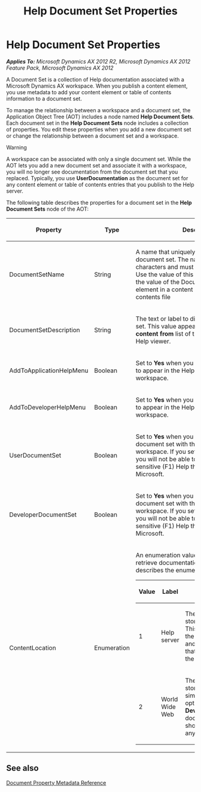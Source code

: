 ﻿---
title: Help Document Set Properties
TOCTitle: Help Document Set Properties
ms:assetid: a1fe4226-d521-4f35-9b0c-76c1ad3aaa97
ms:mtpsurl: https://msdn.microsoft.com/en-us/library/Gg731860(v=AX.60)
ms:contentKeyID: 35132740
ms.date: 11/07/2012
mtps_version: v=AX.60
---

# Help Document Set Properties 


_**Applies To:** Microsoft Dynamics AX 2012 R2, Microsoft Dynamics AX 2012 Feature Pack, Microsoft Dynamics AX 2012_

A Document Set is a collection of Help documentation associated with a Microsoft Dynamics AX workspace. When you publish a content element, you use metadata to add your content element or table of contents information to a document set.

To manage the relationship between a workspace and a document set, the Application Object Tree (AOT) includes a node named **Help Document Sets**. Each document set in the **Help Document Sets** node includes a collection of properties. You edit these properties when you add a new document set or change the relationship between a document set and a workspace.


> [!WARNING]
> <P>A workspace can be associated with only a single document set. While the AOT lets you add a new document set and associate it with a workspace, you will no longer see documentation from the document set that you replaced. Typically, you use <STRONG>UserDocumentation</STRONG> as the document set for any content element or table of contents entries that you publish to the Help server.</P>



The following table describes the properties for a document set in the **Help Document Sets** node of the AOT:


<table>
<colgroup>
<col style="width: 33%" />
<col style="width: 33%" />
<col style="width: 33%" />
</colgroup>
<thead>
<tr class="header">
<th><p>Property</p></th>
<th><p>Type</p></th>
<th><p>Description</p></th>
</tr>
</thead>
<tbody>
<tr class="odd">
<td><p>DocumentSetName</p></td>
<td><p>String</p></td>
<td><p>A name that uniquely identifies the document set. The name is limited to 40 characters and must not contain whitespace. Use the value of this property when you set the value of the DocumentSets metadata element in a content element or table of contents file</p></td>
</tr>
<tr class="even">
<td><p>DocumentSetDescription</p></td>
<td><p>String</p></td>
<td><p>The text or label to display for the document set. This value appears in the <strong>Search content from</strong> list of the <strong>Options</strong> menu of the Help viewer.</p></td>
</tr>
<tr class="odd">
<td><p>AddToApplicationHelpMenu</p></td>
<td><p>Boolean</p></td>
<td><p>Set to <strong>Yes</strong> when you want the document set to appear in the Help menu of the application workspace.</p></td>
</tr>
<tr class="even">
<td><p>AddToDeveloperHelpMenu</p></td>
<td><p>Boolean</p></td>
<td><p>Set to <strong>Yes</strong> when you want the document set to appear in the Help menu of the developer workspace.</p></td>
</tr>
<tr class="odd">
<td><p>UserDocumentSet</p></td>
<td><p>Boolean</p></td>
<td><p>Set to <strong>Yes</strong> when you want to associate the document set with the application workspace. If you set this property to <strong>No</strong>, you will not be able to view the context-sensitive (F1) Help that was published by Microsoft.</p></td>
</tr>
<tr class="even">
<td><p>DeveloperDocumentSet</p></td>
<td><p>Boolean</p></td>
<td><p>Set to <strong>Yes</strong> when you want to associate the document set with the development workspace. If you set this property to <strong>No</strong>, you will not be able to view the context-sensitive (F1) Help that was published by Microsoft.</p></td>
</tr>
<tr class="odd">
<td><p>ContentLocation</p></td>
<td><p>Enumeration</p></td>
<td><p>An enumeration value that specifies where to retrieve documentation. The following table describes the enumeration.</p>
<div class="caption">
</div>
<div class="tableSection">
<table>
<colgroup>
<col style="width: 33%" />
<col style="width: 33%" />
<col style="width: 33%" />
</colgroup>
<thead>
<tr class="header">
<th><p>Value</p></th>
<th><p>Label</p></th>
<th><p>Description</p></th>
</tr>
</thead>
<tbody>
<tr class="odd">
<td><p>1</p></td>
<td><p>Help server</p></td>
<td><p>The documentation is stored on the Help server. This option is used with the <strong>UserDocumentation</strong> and any document set that has files published on the Help server.</p></td>
</tr>
<tr class="even">
<td><p>2</p></td>
<td><p>World Wide Web</p></td>
<td><p>The documentation is stored on MSDN or a similar web site. This option is required for the <strong>DeveloperDocumentation</strong> documentation set and should not be used with any other document set.</p></td>
</tr>
</tbody>
</table>

</div></td>
</tr>
</tbody>
</table>


## See also

[Document Property Metadata Reference](document-property-metadata-reference.md)

